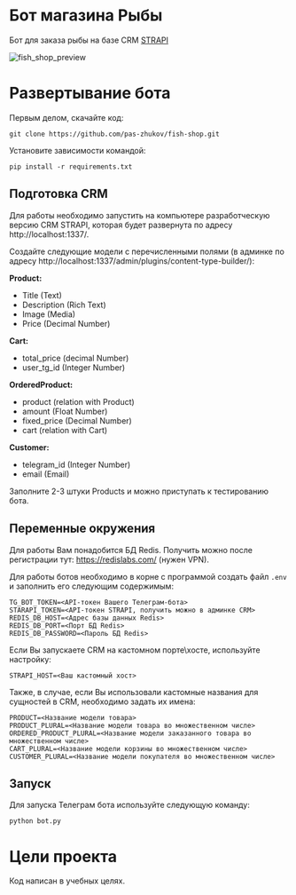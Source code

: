 # Бот магазина Рыбы

Бот для заказа рыбы на базе CRM [STRAPI](https://strapi.io/)

![fish_shop_preview](https://github.com/pas-zhukov/fish-shop/assets/117192371/8230122c-0e47-4624-b7fd-b6e171c27fcb)


# Развертывание бота

Первым делом, скачайте код:

```shell
git clone https://github.com/pas-zhukov/fish-shop.git
```

Установите зависимости командой:

```shell
pip install -r requirements.txt
```

## Подготовка CRM

Для работы необходимо запустить на компьютере разработческую версию CRM STRAPI, которая будет развернута по адресу http://localhost:1337/.

Создайте следующие модели с перечисленными полями (в админке по адресу http://localhost:1337/admin/plugins/content-type-builder/):

**Product:**
- Title (Text)
- Description (Rich Text)
- Image (Media)
- Price (Decimal Number)

**Cart:**
- total_price (decimal Number)
- user_tg_id (Integer Number)

**OrderedProduct:**
- product (relation with Product)
- amount (Float Number)
- fixed_price (Decimal Number)
- cart (relation with Cart)

**Customer:**
- telegram_id (Integer Number)
- email (Email)

Заполните 2-3 штуки Products и можно приступать к тестированию бота.

## Переменные окружения

Для работы Вам понадобится БД Redis. Получить можно после регистрации тут: https://redislabs.com/ (нужен VPN).

Для работы ботов необходимо в корне с программой создать файл `.env` и заполнить его следующим содержимым:
```dotenv
TG_BOT_TOKEN=<API-токен Вашего Телеграм-бота>
STARAPI_TOKEN=<API-токен STRAPI, получить можно в админке CRM>
REDIS_DB_HOST=<Адрес базы данных Redis>
REDIS_DB_PORT=<Порт БД Redis>
REDIS_DB_PASSWORD=<Пароль БД Redis>
```

Если Вы запускаете CRM на кастомном порте\хосте, используйте настройку:
```dotenv
STRAPI_HOST=<Ваш кастомный хост>
```

Также, в случае, если Вы использовали кастомные названия для сущностей в CRM, необходимо задать их имена:
```dotenv
PRODUCT=<Название модели товара>
PRODUCT_PLURAL=<Название модели товара во множественном числе>
ORDERED_PRODUCT_PLURAL=<Название модели заказанного товара во множественном числе>
CART_PLURAL=<Название модели корзины во множественном числе>
CUSTOMER_PLURAL=<Название модели покупателя во множественном числе>
```

## Запуск

Для запуска Телеграм бота используйте следующую команду:

```shell
python bot.py
```

# Цели проекта

Код написан в учебных целях.
